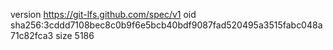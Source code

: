 version https://git-lfs.github.com/spec/v1
oid sha256:3cddd7108bec8c0b9f6e5bcb40bdf9087fad520495a3515fabc048a71c82fca3
size 5186
